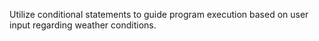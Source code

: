 Utilize conditional statements to guide program execution based on user input regarding weather conditions.
